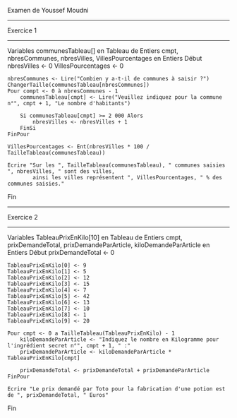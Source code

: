 Examen de Youssef Moudni

_____________________________________________________________________________________________________
Exercice 1
_____________________________________________________________________________________________________

Variables
    communesTableau[] en Tableau de Entiers
    cmpt, nbresCommunes, nbresVilles, VillesPourcentages en Entiers
Début
    nbresVilles <- 0
    VillesPourcentages <- 0

    nbresCommunes <- Lire("Combien y a-t-il de communes à saisir ?")
    ChangerTaille(communesTableau[nbresCommunes])
    Pour compt <- 0 à nbresCommunes - 1
        communesTableau[cmpt] <- Lire("Veuillez indiquez pour la commune n°", cmpt + 1, "Le nombre d'habitants")

        Si communesTableau[cmpt] >= 2 000 Alors 
            nbresVilles <- nbresVilles + 1
        FinSi
    FinPour

    VillesPourcentages <- Ent(nbresVilles * 100 / TailleTableau(communesTableau))

    Ecrire "Sur les ", TailleTableau(communesTableau), " communes saisies ", nbresVilles, " sont des villes,
            ainsi les villes représentent ", VillesPourcentages, " % des communes saisies."
Fin

_____________________________________________________________________________________________________
Exercice 2
_____________________________________________________________________________________________________

Variables
    TableauPrixEnKilo[10] en Tableau de Entiers
    cmpt, prixDemandeTotal, prixDemandeParArticle, kiloDemandeParArticle en Entiers
Début
    prixDemandeTotal <- 0

    TableauPrixEnKilo[0] <- 9
    TableauPrixEnKilo[1] <- 5
    TableauPrixEnKilo[2] <- 12
    TableauPrixEnKilo[3] <- 15
    TableauPrixEnKilo[4] <- 7
    TableauPrixEnKilo[5] <- 42
    TableauPrixEnKilo[6] <- 13
    TableauPrixEnKilo[7] <- 10
    TableauPrixEnKilo[8] <- 1
    TableauPrixEnKilo[9] <- 20

    Pour cmpt <- 0 a TailleTableau(TableauPrixEnKilo) - 1
        kiloDemandeParArticle <- "Indiquez le nombre en Kilogramme pour l'ingrédient secret n°", cmpt + 1, " :"
        prixDemandeParArticle <- kiloDemandeParArticle * TableauPrixEnKilo[cmpt]

        prixDemandeTotal <- prixDemandeTotal + prixDemandeParArticle
    FinPour

    Ecrire "Le prix demandé par Toto pour la fabrication d'une potion est de ", prixDemandeTotal, " Euros"
Fin
